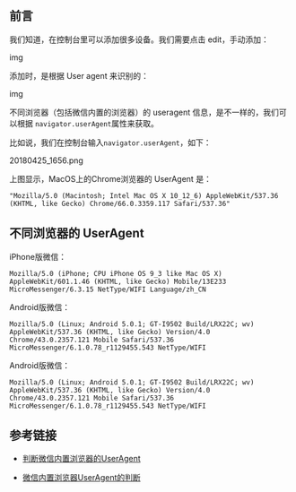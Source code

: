 

## 前言


我们知道，在控制台里可以添加很多设备。我们需要点击 edit，手动添加：

img

添加时，是根据 User agent 来识别的：

img

不同浏览器（包括微信内置的浏览器）的 useragent 信息，是不一样的，我们可以根据 `navigator.userAgent`属性来获取。

比如说，我们在控制台输入`navigator.userAgent`，如下：


20180425_1656.png

上图显示，MacOS上的Chrome浏览器的 UserAgent 是：

```
"Mozilla/5.0 (Macintosh; Intel Mac OS X 10_12_6) AppleWebKit/537.36 (KHTML, like Gecko) Chrome/66.0.3359.117 Safari/537.36"
```



## 不同浏览器的 UserAgent

iPhone版微信：

```
Mozilla/5.0 (iPhone; CPU iPhone OS 9_3 like Mac OS X) AppleWebKit/601.1.46 (KHTML, like Gecko) Mobile/13E233 MicroMessenger/6.3.15 NetType/WIFI Language/zh_CN
```

Android版微信：

```
Mozilla/5.0 (Linux; Android 5.0.1; GT-I9502 Build/LRX22C; wv) AppleWebKit/537.36 (KHTML, like Gecko) Version/4.0 Chrome/43.0.2357.121 Mobile Safari/537.36 MicroMessenger/6.1.0.78_r1129455.543 NetType/WIFI
```







Android版微信：

```
Mozilla/5.0 (Linux; Android 5.0.1; GT-I9502 Build/LRX22C; wv) AppleWebKit/537.36 (KHTML, like Gecko) Version/4.0 Chrome/43.0.2357.121 Mobile Safari/537.36 MicroMessenger/6.1.0.78_r1129455.543 NetType/WIFI
```

## 参考链接

- [判断微信内置浏览器的UserAgent](http://www.cnblogs.com/7z7chn/p/5370352.html)

- [微信内置浏览器UserAgent的判断](https://gist.github.com/wjp2013/fff34c063cf0cf227d65)




